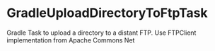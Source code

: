 # GradleUploadDirectoryToFtpTask
Gradle Task to upload a directory to a distant FTP. Use FTPClient implementation from Apache Commons Net
